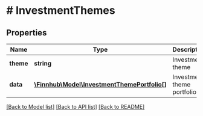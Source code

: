 # # InvestmentThemes

## Properties

Name | Type | Description | Notes
------------ | ------------- | ------------- | -------------
**theme** | **string** | Investment theme | [optional]
**data** | [**\Finnhub\Model\InvestmentThemePortfolio[]**](InvestmentThemePortfolio.md) | Investment theme portfolio. | [optional]

[[Back to Model list]](../../README.md#models) [[Back to API list]](../../README.md#endpoints) [[Back to README]](../../README.md)
